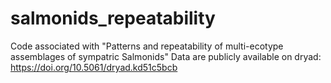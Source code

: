 # salmonids_repeatability

Code associated with "Patterns and repeatability of multi-ecotype assemblages of sympatric Salmonids"
Data are publicly available on dryad: https://doi.org/10.5061/dryad.kd51c5bcb
